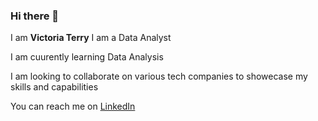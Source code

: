 ### Hi there 👋

I am **Victoria Terry**
I am a Data Analyst

I am cuurently learning Data Analysis 

I am looking to collaborate on various tech companies to showecase my skills and capabilities

You can reach me on [LinkedIn](https://www.linkedin.com/in/victoria-terry-a62058207?utm_source=share&utm_campaign=share_via&utm_content=profile&utm_medium=android_app)
